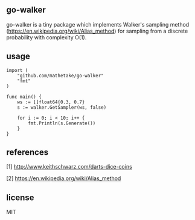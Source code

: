 ## go-walker

go-walker is a tiny package which implements Walker's sampling method (https://en.wikipedia.org/wiki/Alias_method) for sampling from a discrete probability with complexity O(1).

## usage

```golang
import (
    "github.com/mathetake/go-walker"
	"fmt"
)

func main() {
	ws := []float64{0.3, 0.7}
	s := walker.GetSampler(ws, false)

	for i := 0; i < 10; i++ {
		fmt.Println(s.Generate())
	}
}
```


## references

[1] http://www.keithschwarz.com/darts-dice-coins

[2] https://en.wikipedia.org/wiki/Alias_method

## license

MIT